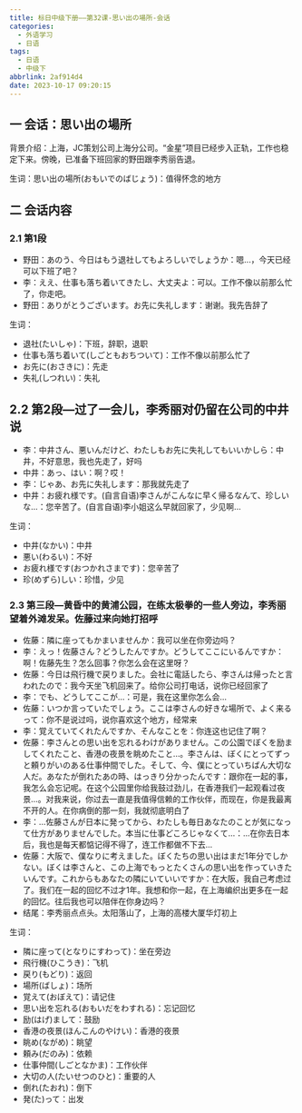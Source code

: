 ```yaml
---
title: 标日中级下册——第32课-思い出の場所-会话
categories:
  - 外语学习
  - 日语
tags:
  - 日语
  - 中级下
abbrlink: 2af914d4
date: 2023-10-17 09:20:15
---
```

## 一 会话：思い出の場所

背景介绍：上海，JC策划公司上海分公司。“金星”项目已经步入正轨，工作也稳定下来。傍晚，已准备下班回家的野田跟李秀丽告退。

<!--more-->

生词：思い出の場所(おもいでのばじょう)：值得怀念的地方

## 二 会话内容

### 2.1 第1段

* 野田：あのう、今日はもう退社してもよろしいでしょうか：嗯...，今天已经可以下班了吧？
* 李：ええ、仕事も落ち着いてきたし、大丈夫よ：可以。工作不像以前那么忙了，你走吧。
* 野田：ありがとうございます。お先に失礼します：谢谢。我先告辞了

生词：

* 退社(たいしゃ)：下班，辞职，退职
* 仕事も落ち着いて(しごともおちついて)：工作不像以前那么忙了
* お先に(おさきに)：先走
* 失礼(しつれい)：失礼

## 2.2 第2段—过了一会儿，李秀丽对仍留在公司的中井说

* 李：中井さん、悪いんだけど、わたしもお先に失礼してもいいかしら：中井，不好意思，我也先走了，好吗
* 中井：あっ、はい：啊？哎！
* 李：じゃあ、お先に失礼します：那我就先走了
* 中井：お疲れ様です。(自言自语)李さんがこんなに早く帰るなんて、珍しいな...：您辛苦了。(自言自语)李小姐这么早就回家了，少见啊...

生词：

* 中井(なかい)：中井
* 悪い(わるい)：不好
* お疲れ様です(おつかれさまです)：您辛苦了
* 珍(めずら)しい：珍惜，少见

### 2.3 第三段—黄昏中的黄浦公园，在练太极拳的一些人旁边，李秀丽望着外滩发呆。佐藤过来向她打招呼

* 佐藤：隣に座ってもかまいませんか：我可以坐在你旁边吗？
* 李：えっ！佐藤さん？どうしたんですか。どうしてここにいるんですか：啊！佐藤先生？怎么回事？你怎么会在这里呀？
* 佐藤：今日は飛行機で戻りました。会社に電話したら、李さんは帰ったと言われたので：我今天坐飞机回来了。给你公司打电话，说你已经回家了
* 李：でも、どうしてここが…：可是，我在这里你怎么会...
* 佐藤：いつか言っていたでしょう。ここは李さんの好きな場所で、よく来るって：你不是说过吗，说你喜欢这个地方，经常来
* 李：覚えていてくれたんですか、そんなことを：你连这也记住了啊？
* 佐藤：李さんとの思い出を忘れるわけがありません。この公園でぼくを励ましてくれたこと、香港の夜景を眺めたこと…。李さんは、ぼくにとってずっと頼りがいのある仕事仲間でした。そして、今、僕にとっていちばん大切な人だ。あなたが倒れたあの時、はっきり分かったんです：跟你在一起的事，我怎么会忘记呢。在这个公园里你给我鼓过劲儿，在香港我们一起观看过夜景...。对我来说，你过去一直是我值得信赖的工作伙伴，而现在，你是我最离不开的人。在你病倒的那一刻，我就彻底明白了
* 李：…佐藤さんが日本に発ってから、わたしも毎日あなたのことが気になって仕方がありませんでした。本当に仕事どころじゃなくて…：...在你去日本后，我也是每天都惦记得不得了，连工作都做不下去...
* 佐藤：大阪で、僕なりに考えました。ぼくたちの思い出はまだ1年分でしかない。ぼくは李さんと、この上海でもっとたくさんの思い出を作っていきたいんです。これからもあなたの隣にいていいですか：在大阪，我自己考虑过了。我们在一起的回忆不过才1年。我想和你一起，在上海编织出更多在一起的回忆。往后我也可以陪伴在你身边吗？
* 结尾：李秀丽点点头。太阳落山了，上海的高楼大厦华灯初上

生词：

* 隣に座って(となりにすわって)：坐在旁边
* 飛行機(ひこうき)：飞机
* 戻り(もどり)：返回
* 場所(ばしょ)：场所
* 覚えて(おぼえて)：请记住
* 思い出を忘れる(おもいだをわすれる)：忘记回忆
* 励(はげ)まして：鼓励
* 香港の夜景(ほんこんのやけい)：香港的夜景
* 眺め(ながめ)：眺望
* 頼み(だのみ)：依赖
* 仕事仲間(しごとなかま)：工作伙伴
* 大切の人(たいせつのひと)：重要的人
* 倒れ(たおれ)：倒下
* 発(た)って：出发
